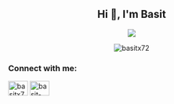<h2 align="center">Hi 👋, I'm Basit</h2>
<p align="center">
  <img src="http://readme-typing-svg.herokuapp.com?color=2CD1F7&lines=Computer+Science+Student"></a>
</p> 
</p>
<p align="center"> <img src="https://komarev.com/ghpvc/?username=basitx72&label=Profile%20views&color=0e75b6&style=flat" alt="basitx72" /> </p>
<h3 align="left">Connect with me:</h3>
<p align="left">
 <a href="https://linkedin.com/in/basit-xd" target="blank"><img align="center" src="https://raw.githubusercontent.com/rahuldkjain/github-profile-readme-generator/master/src/images/icons/Social/linked-in-alt.svg" alt="basitx72" height="30" width="40" /></a>
 <a href="https://linkedin.com/in/basit-xd" target="blank"><img align="center" src="https://cdn.jsdelivr.net/npm/simple-icons@3.0.1/icons/linkedin.svg" alt="basit-xd" height="30" width="40" /></a>



